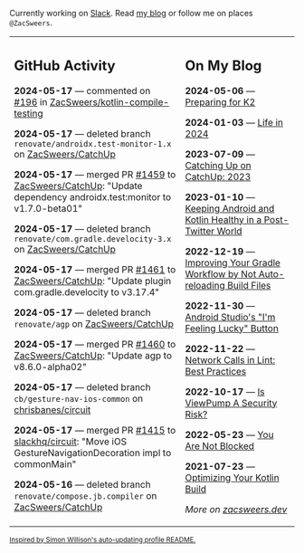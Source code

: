 Currently working on [Slack](https://slack.com/). Read [my blog](https://zacsweers.dev/) or follow me on places `@ZacSweers`.

<table><tr><td valign="top" width="60%">

## GitHub Activity
<!-- githubActivity starts -->
**2024-05-17** — commented on [#196](https://github.com/ZacSweers/kotlin-compile-testing/pull/196#issuecomment-2118625396) in [ZacSweers/kotlin-compile-testing](https://github.com/ZacSweers/kotlin-compile-testing)

**2024-05-17** — deleted branch `renovate/androidx.test-monitor-1.x` on [ZacSweers/CatchUp](https://github.com/ZacSweers/CatchUp)

**2024-05-17** — merged PR [#1459](https://github.com/ZacSweers/CatchUp/pull/1459) to [ZacSweers/CatchUp](https://github.com/ZacSweers/CatchUp): "Update dependency androidx.test:monitor to v1.7.0-beta01"

**2024-05-17** — deleted branch `renovate/com.gradle.develocity-3.x` on [ZacSweers/CatchUp](https://github.com/ZacSweers/CatchUp)

**2024-05-17** — merged PR [#1461](https://github.com/ZacSweers/CatchUp/pull/1461) to [ZacSweers/CatchUp](https://github.com/ZacSweers/CatchUp): "Update plugin com.gradle.develocity to v3.17.4"

**2024-05-17** — deleted branch `renovate/agp` on [ZacSweers/CatchUp](https://github.com/ZacSweers/CatchUp)

**2024-05-17** — merged PR [#1460](https://github.com/ZacSweers/CatchUp/pull/1460) to [ZacSweers/CatchUp](https://github.com/ZacSweers/CatchUp): "Update agp to v8.6.0-alpha02"

**2024-05-17** — deleted branch `cb/gesture-nav-ios-common` on [chrisbanes/circuit](https://github.com/chrisbanes/circuit)

**2024-05-17** — merged PR [#1415](https://github.com/slackhq/circuit/pull/1415) to [slackhq/circuit](https://github.com/slackhq/circuit): "Move iOS GestureNavigationDecoration impl to commonMain"

**2024-05-16** — deleted branch `renovate/compose.jb.compiler` on [ZacSweers/CatchUp](https://github.com/ZacSweers/CatchUp)
<!-- githubActivity ends -->
</td><td valign="top" width="40%">

## On My Blog
<!-- blog starts -->
**2024-05-06** — [Preparing for K2](https://www.zacsweers.dev/preparing-for-k2/)

**2024-01-03** — [Life in 2024](https://www.zacsweers.dev/life-in-2024/)

**2023-07-09** — [Catching Up on CatchUp: 2023](https://www.zacsweers.dev/catching-up-on-catchup-2023/)

**2023-01-10** — [Keeping Android and Kotlin Healthy in a Post-Twitter World](https://www.zacsweers.dev/keeping-android-healthy/)

**2022-12-19** — [Improving Your Gradle Workflow by Not Auto-reloading Build Files](https://www.zacsweers.dev/improving-your-workflow-by-not-auto-reloading-build-files/)

**2022-11-30** — [Android Studio's "I'm Feeling Lucky" Button](https://www.zacsweers.dev/android-studios-im-feeling-lucky-button/)

**2022-11-22** — [Network Calls in Lint: Best Practices](https://www.zacsweers.dev/network-calls-in-lint-best-practices/)

**2022-10-17** — [Is ViewPump A Security Risk?](https://www.zacsweers.dev/is-viewpump-a-security-risk/)

**2022-05-23** — [You Are Not Blocked](https://www.zacsweers.dev/you-are-not-blocked/)

**2021-07-23** — [Optimizing Your Kotlin Build](https://www.zacsweers.dev/optimizing-your-kotlin-build/)
<!-- blog ends -->
_More on [zacsweers.dev](https://zacsweers.dev/)_
</td></tr></table>

<sub><a href="https://simonwillison.net/2020/Jul/10/self-updating-profile-readme/">Inspired by Simon Willison's auto-updating profile README.</a></sub>